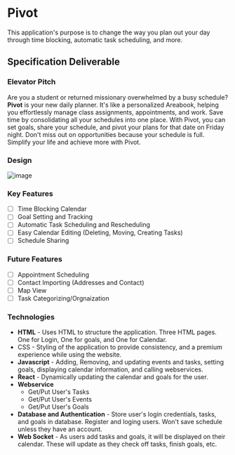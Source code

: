 # Pivot

This application's purpose is to change the way you plan out your day through time blocking, automatic task scheduling, and more.

## Specification Deliverable

### Elevator Pitch

Are you a student or returned missionary overwhelmed by a busy schedule? **Pivot** is your new daily planner. It's like a personalized Areabook, helping you effortlessly manage class assignments, appointments, and work. Save time by consolidating all your schedules into one place. With Pivot, you can set goals, share your schedule, and pivot your plans for that date on Friday night. Don't miss out on opportunities because your schedule is full. Simplify your life and achieve more with Pivot.

### Design

![image](https://github.com/user-attachments/assets/ca52c1fd-3d8e-4317-86c8-3943c8357ba3)

### Key Features

- [ ] Time Blocking Calendar
- [ ] Goal Setting and Tracking
- [ ] Automatic Task Scheduling and Rescheduling
- [ ] Easy Calendar Editing (Deleting, Moving, Creating Tasks)
- [ ] Schedule Sharing

### Future Features

- [ ] Appointment Scheduling
- [ ] Contact Importing (Addresses and Contact)
- [ ] Map View
- [ ] Task Categorizing/Orgnaization

### Technologies

- **HTML** - Uses HTML to structure the application. Three HTML pages. One for Login, One for goals, and One for Calendar.
- CSS - Styling of the application to provide consistency, and a premium experience while using the website.
- **Javascript** - Adding, Removing, and updating events and tasks, setting goals, displaying calendar information, and calling webservices.
- **React** - Dynamically updating the calendar and goals for the user.
- **Webservice**
  - Get/Put User's Tasks
  - Get/Put User's Events
  - Get/Put User's Goals
- **Database and Authentication** - Store user's login credentials, tasks, and goals in database. Register and loging users. Won't save schedule unless they have an account.
- **Web Socket** - As users add tasks and goals, it will be displayed on their calendar. These will update as they check off tasks, finish goals, etc.
